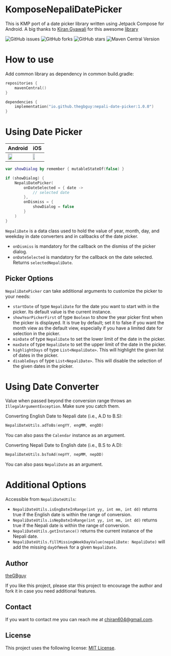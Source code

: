 # KomposeNepaliDatePicker

This is KMP port of a date picker library written using Jetpack Compose for Android. A big thanks
to [Kiran Gyawali](https://github.com/keyrunHORNET) for
this awesome [library](https://github.com/keyrunHORNET/composeNepaliDatePicker)

![GitHub issues](https://img.shields.io/github/issues/theGBguy/KomposeNepaliDatePicker?style=for-the-badge)
![GitHub forks](https://img.shields.io/github/forks/theGBguy/KomposeNepaliDatePicker?style=for-the-badge)
![GitHub stars](https://img.shields.io/github/stars/theGBguy/KomposeNepaliDatePicker?style=for-the-badge)
![Maven Central Version](https://img.shields.io/maven-central/v/io.github.thegbguy/nepali-date-picker?style=for-the-badge)

# How to use

Add common library as dependency in common build.gradle:

```kotlin
repositories {
    mavenCentral()
}

dependencies {
    implementation("io.github.thegbguy:nepali-date-picker:1.0.0")
}
```

# Using Date Picker

| Android 	                                                                                                                                   | iOS  	                                                                                                                                    |
|---------------------------------------------------------------------------------------------------------------------------------------------|-------------------------------------------------------------------------------------------------------------------------------------------|
| <img src="https://github.com/theGBguy/KomposeNepaliDatePicker/assets/25641763/29557728-c1d5-415e-97bc-da04c24eeb45" width="45%"></img>    	 | <img src="https://github.com/theGBguy/KomposeNepaliDatePicker/assets/25641763/e184182c-a24d-4100-9c6f-c1626cea83be" width="45%"></img>  	 |

```kotlin
var showDialog by remember { mutableStateOf(false) }

if (showDialog) {
    NepaliDatePicker(
        onDateSelected = { date ->
            // selected date
        },
        onDismiss = {
            showDialog = false
        }
    )
}
```

`NepaliDate` is a data class used to hold the value of year, month, day, and weekday in date converters and in callbacks
of the date picker.

- `onDismiss` is mandatory for the callback on the dismiss of the picker dialog.
- `onDateSelected` is mandatory for the callback on the date selected. Returns `selectedNepaliDate`.

## Picker Options

`NepaliDatePicker` can take additional arguments to customize the picker to your needs:

- `startDate` of type `NepaliDate` for the date you want to start with in the picker. Its default value is the current
  instance.
- `showYearPickerFirst` of type `Boolean` to show the year picker first when the picker is displayed. It is true by
  default; set it to false if you want the month view as the default view, especially if you have a limited date for
  selection in the picker.
- `minDate` of type `NepaliDate` to set the lower limit of the date in the picker.
- `maxDate` of type `NepaliDate` to set the upper limit of the date in the picker.
- `highlightDays` of type `List<NepaliDate>`. This will highlight the given list of dates in the picker.
- `disableDays` of type `List<NepaliDate>`. This will disable the selection of the given dates in the picker.

# Using Date Converter

Value when passed beyond the conversion range throws an `IllegalArgumentException`. Make sure you catch them.

Converting English Date to Nepali date (i.e., A.D to B.S):

```kotlin
NepaliDateUtils.adToBs(engYY, engMM, engDD)
```

You can also pass the `Calendar` instance as an argument.

Converting Nepali Date to English date (i.e., B.S to A.D):

```kotlin
NepaliDateUtils.bsToAd(nepYY, nepMM, nepDD)
```

You can also pass `NepaliDate` as an argument.

# Additional Options

Accessible from `NepaliDateUtils`:

- `NepaliDateUtils.isEngDateInRange(int yy, int mm, int dd)` returns true if the English date is within the range of
  conversion.
- `NepaliDateUtils.isNepDateInRange(int yy, int mm, int dd)` returns true if the Nepali date is within the range of
  conversion.
- `NepaliDateUtils.getInstance()` returns the current instance of the Nepali date.
- `NepaliDateUtils.fillMissingWeekDayValue(nepaliDate: NepaliDate)` will add the missing `dayOfWeek` for a
  given `NepaliDate`.

## Author

[theGBguy](https://github.com/theGBguy)

If you like this project, please star this project to encourage the author and fork it in case you need additional
features.

## Contact

If you want to contact me you can reach me at <chiran604@gmail.com>.

## License

This project uses the following
license: [MIT License](<https://github.com/theGBguy/KomposeNepaliDatePicker/blob/main/LICENSE>).